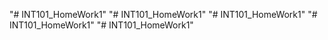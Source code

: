 "# INT101_HomeWork1" 
"# INT101_HomeWork1" 
"# INT101_HomeWork1" 
"# INT101_HomeWork1" 
"# INT101_HomeWork1" 
